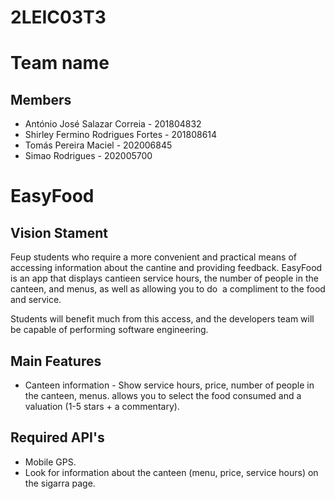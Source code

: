 # 2LEIC03T3

# Team name

## Members
- António José Salazar Correia - 201804832
- Shirley Fermino Rodrigues Fortes - 201808614
- Tomás Pereira Maciel - 202006845
- Simao Rodrigues - 202005700


# EasyFood

## Vision Stament
Feup students who require a more convenient and practical means of accessing information about the cantine and providing feedback.
EasyFood is an app that displays cantieen service hours, the number of people in the canteen, and menus, as well as allowing you to do  a compliment to the food and service.

Students will benefit much from this access, and the developers team will be capable of performing software engineering.

## Main Features
 - Canteen information - 
Show service hours, price, number of people in the canteen, menus. allows you to select the food consumed and a valuation (1-5 stars + a commentary).

## Required API's
- Mobile GPS.
- Look for information about the canteen (menu, price, service hours) on the sigarra page.
